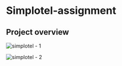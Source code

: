 # Simplotel-assignment

## Project overview

![simplotel - 1](https://github.com/24sanskar/Simplotel-assignment/assets/105884159/c07c9d2e-fa41-426f-9858-093fd4468cff)

![simplotel - 2](https://github.com/24sanskar/Simplotel-assignment/assets/105884159/97ec21ff-df8e-4393-865a-efd8bf58f3cf)

